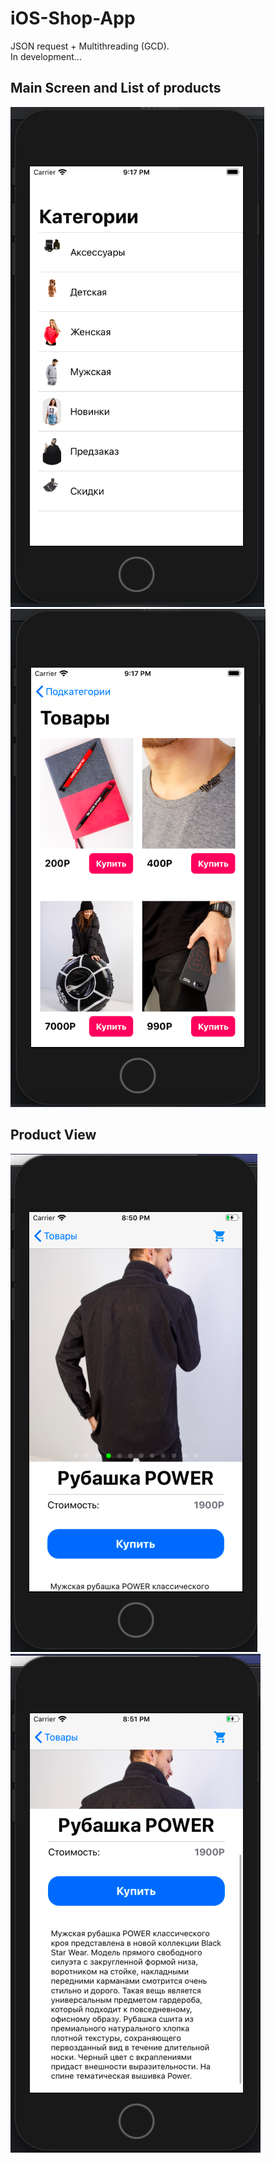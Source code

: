 # iOS-Shop-App

JSON request + Multithreading (GCD).  
In development...

## Main Screen and List of products
![Main Screen Screenshot](https://github.com/RB387/iOS-Shop-App/blob/master/git-img/categories.png?raw=true)
![List of products Screen Screenshot](https://github.com/RB387/iOS-Shop-App/blob/master/git-img/products.png?raw=true)

## Product View
![Product view Screen Screenshot1](https://github.com/RB387/iOS-Shop-App/blob/master/git-img/product1.png?raw=true)
![Product view Screen Screenshot2](https://github.com/RB387/iOS-Shop-App/blob/master/git-img/product2.png?raw=true)
